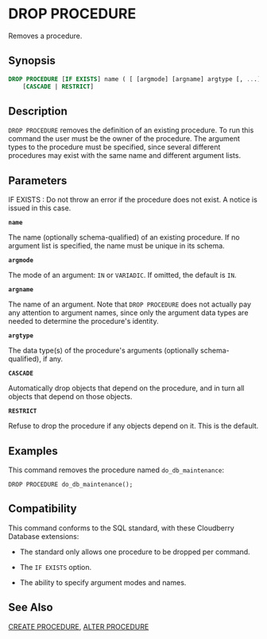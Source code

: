 # DROP PROCEDURE

Removes a procedure.

## Synopsis

```sql
DROP PROCEDURE [IF EXISTS] name ( [ [argmode] [argname] argtype [, ...] ] )
    [CASCADE | RESTRICT]
```

## Description

`DROP PROCEDURE` removes the definition of an existing procedure. To run this command the user must be the owner of the procedure. The argument types to the procedure must be specified, since several different procedures may exist with the same name and different argument lists.

## Parameters

IF EXISTS
:   Do not throw an error if the procedure does not exist. A notice is issued in this case.

**`name`**

The name (optionally schema-qualified) of an existing procedure. If no argument list is specified, the name must be unique in its schema.

**`argmode`**

The mode of an argument: `IN` or `VARIADIC`. If omitted, the default is `IN`.

**`argname`**

The name of an argument. Note that `DROP PROCEDURE` does not actually pay any attention to argument names, since only the argument data types are needed to determine the procedure's identity.

**`argtype`**

The data type(s) of the procedure's arguments (optionally schema-qualified), if any.

**`CASCADE`**

Automatically drop objects that depend on the procedure, and in turn all objects that depend on those objects.

**`RESTRICT`**

Refuse to drop the procedure if any objects depend on it. This is the default.

## Examples

This command removes the procedure named `do_db_maintenance`:

```
DROP PROCEDURE do_db_maintenance();
```

## Compatibility

This command conforms to the SQL standard, with these Cloudberry Database extensions:

- The standard only allows one procedure to be dropped per command.

- The `IF EXISTS` option.

- The ability to specify argument modes and names.

## See Also

[CREATE PROCEDURE](/docs/sql-statements/sql-statement-create-procedure.md), [ALTER PROCEDURE](/docs/sql-statements/sql-statement-alter-procedure.md)



